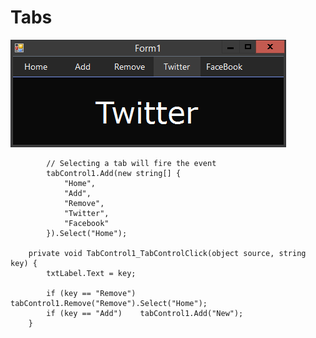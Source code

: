 # Tabs
![alt text](https://raw.githubusercontent.com/hazlema/Tabs/master/Tabs/Tabs.png "TabControl")

            // Selecting a tab will fire the event
            tabControl1.Add(new string[] {
                "Home",
                "Add",
                "Remove",
                "Twitter",
                "Facebook"
            }).Select("Home"); 
  
        private void TabControl1_TabControlClick(object source, string key) {
            txtLabel.Text = key;

            if (key == "Remove") tabControl1.Remove("Remove").Select("Home");
            if (key == "Add")    tabControl1.Add("New");
        }
  

